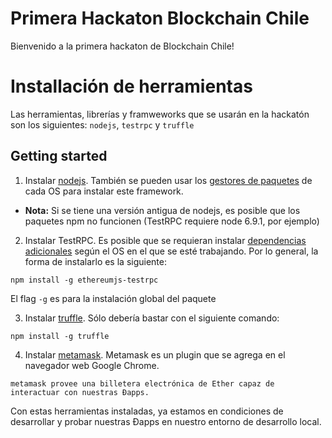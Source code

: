 # Primera Hackaton Blockchain Chile

Bienvenido a la primera hackaton de Blockchain Chile!

# Installación de herramientas

Las herramientas, librerías y framweworks que se usarán en la hackatón son los siguientes: `nodejs`, `testrpc` y `truffle`

## Getting started

1) Instalar [nodejs](https://nodejs.org/en/download/). También se pueden usar los [gestores de paquetes](https://nodejs.org/en/download/package-manager/) de cada OS para instalar este framework.
* **Nota:** Si se tiene una versión antigua de nodejs, es posible que los paquetes npm no funcionen (TestRPC requiere node 6.9.1, por ejemplo)

2) Instalar TestRPC. Es posible que se requieran instalar [dependencias adicionales](https://github.com/ethereumjs/testrpc) según el OS en el que se esté trabajando.
Por lo general, la forma de instalarlo es la siguiente:
```
npm install -g ethereumjs-testrpc
```
El flag `-g` es para la instalación global del paquete

3) Instalar [truffle](https://truffle.readthedocs.io/en/latest/getting_started/installation/). Sólo debería bastar con el siguiente comando:
```
npm install -g truffle
```
4) Instalar [metamask](https://chrome.google.com/webstore/detail/metamask/nkbihfbeogaeaoehlefnkodbefgpgknn). Metamask es un plugin que se agrega en el navegador web Google Chrome.
```
metamask provee una billetera electrónica de Ether capaz de interactuar con nuestras Đapps.
```

Con estas herramientas instaladas, ya estamos en condiciones de desarrollar y probar nuestras Đapps en nuestro entorno de desarrollo local.
